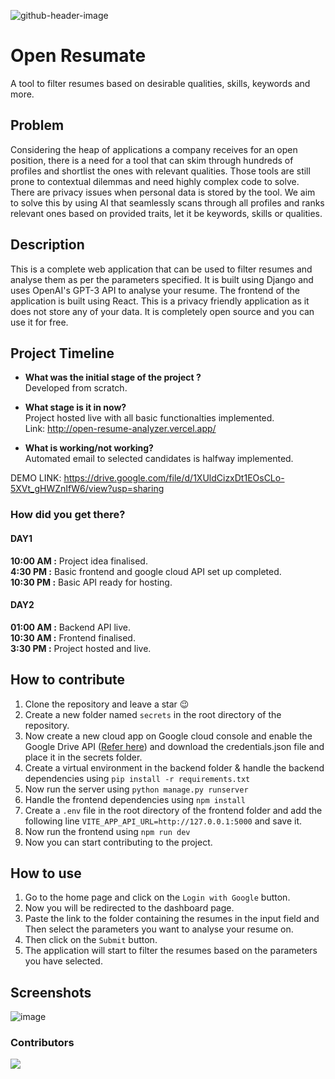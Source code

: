 ![github-header-image](https://user-images.githubusercontent.com/76550448/222957953-ecc3511b-7f86-4ddf-889e-7cf6cfee5ead.png)

# Open Resumate

A tool to filter resumes based on desirable qualities, skills, keywords and more.

## Problem
Considering the heap of applications a company receives for an open position, there is a need for a tool that can skim through hundreds of profiles and shortlist the ones with relevant qualities.  Those tools are still prone to contextual dilemmas and need highly complex code to solve. There are privacy issues when personal data is stored by the tool. We aim to solve this by using AI that seamlessly scans through all profiles and ranks relevant ones based on provided traits, let it be keywords, skills or qualities.

## Description

This is a complete web application that can be used to filter resumes and analyse them as per the parameters specified. It is built using Django and uses OpenAI's GPT-3 API to analyse your resume.
The frontend of the application is built using React. This is a privacy friendly application as it does not store any of your data. It is completely open source and you can use it for free.

## Project Timeline
- **What was the initial stage of the project ?** <br>
Developed from scratch.<br>

- **What stage is it in now?**<br>
Project hosted live with all basic functionalties implemented. <br>Link: http://open-resume-analyzer.vercel.app/<br>

- **What is working/not working?**<br>
Automated email to selected candidates is halfway implemented. 

DEMO LINK: https://drive.google.com/file/d/1XUldCizxDt1EOsCLo-5XVt_gHWZnIfW6/view?usp=sharing

### How did you get there?
#### DAY1
<b>10:00 AM :</b> Project idea finalised.<br>
<b>4:30 PM :</b> Basic frontend and google cloud API set up completed.<br>
<b>10:30 PM :</b> Basic API ready for hosting.<br>

#### DAY2
<b>01:00 AM :</b> Backend API live.<br>
<b>10:30 AM :</b> Frontend finalised.<br>
<b>3:30 PM :</b> Project hosted and live.<br>



## How to contribute

1. Clone the repository and leave a star 😉
2. Create a new folder named `secrets` in the root directory of the repository.
3. Now create a new cloud app on Google cloud console and enable the Google Drive API ([Refer here](https://developers.google.com/drive/api/v3/quickstart/python)) and download the credentials.json file and place it in the secrets folder.
4. Create a virtual environment in the backend folder & handle the backend dependencies using `pip install -r requirements.txt`
5. Now run the server using `python manage.py runserver`
6. Handle the frontend dependencies using `npm install`
7. Create a `.env` file in the root directory of the frontend folder and add the following line `VITE_APP_API_URL=http://127.0.0.1:5000` and save it.
8. Now run the frontend using `npm run dev`
9. Now you can start contributing to the project.

## How to use

1. Go to the home page and click on the `Login with Google` button.
2. Now you will be redirected to the dashboard page.
3. Paste the link to the folder containing the resumes in the input field and Then select the parameters you want to analyse your resume on.
4. Then click on the `Submit` button.
5. The application will start to filter the resumes based on the parameters you have selected.

## Screenshots
![image](https://user-images.githubusercontent.com/76550448/222957632-fb92ce42-9d93-4899-94d8-fd718a77d45b.png)

### Contributors

<a href="https://github.com/Anirudh-A-V/open-resume-analyzer/graphs/contributors">
  <img src="https://contrib.rocks/image?repo=Anirudh-A-V/open-resume-analyzer" />
</a>

